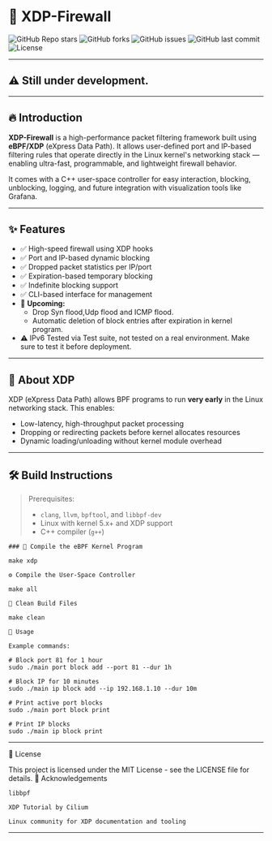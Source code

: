 # 🚀 XDP-Firewall

![GitHub Repo stars](https://img.shields.io/github/stars/ssubash806/XDP-Firewall?style=flat-square)
![GitHub forks](https://img.shields.io/github/forks/ssubash806/XDP-Firewall?style=flat-square)
![GitHub issues](https://img.shields.io/github/issues/ssubash806/XDP-Firewall?style=flat-square)
![GitHub last commit](https://img.shields.io/github/last-commit/ssubash806/XDP-Firewall?style=flat-square)
![License](https://img.shields.io/github/license/ssubash806/XDP-Firewall?style=flat-square)

---
⚠️ Still under development.
---
---

## 🔥 Introduction

**XDP-Firewall** is a high-performance packet filtering framework built using **eBPF/XDP** (eXpress Data Path). It allows user-defined port and IP-based filtering rules that operate directly in the Linux kernel's networking stack — enabling ultra-fast, programmable, and lightweight firewall behavior.

It comes with a C++ user-space controller for easy interaction, blocking, unblocking, logging, and future integration with visualization tools like Grafana.

---

## ✨ Features

- ✅ High-speed firewall using XDP hooks
- ✅ Port and IP-based dynamic blocking
- ✅ Dropped packet statistics per IP/port
- ✅ Expiration-based temporary blocking
- ✅ Indefinite blocking support
- ✅ CLI-based interface for management
- 🚧 **Upcoming:**
  - Drop Syn flood,Udp flood and ICMP flood.
  - Automatic deletion of block entries after expiration in kernel program.
- ⚠️ IPv6 Tested via Test suite, not tested on a real environment. Make sure to test it before deployment.

---

## 🧠 About XDP

XDP (eXpress Data Path) allows BPF programs to run **very early** in the Linux networking stack. This enables:

- Low-latency, high-throughput packet processing
- Dropping or redirecting packets before kernel allocates resources
- Dynamic loading/unloading without kernel module overhead

---

## 🛠️ Build Instructions

> Prerequisites:
> - `clang`, `llvm`, `bpftool`, and `libbpf-dev`
> - Linux with kernel 5.x+ and XDP support
> - C++ compiler (`g++`)

```
### 🧩 Compile the eBPF Kernel Program

make xdp

⚙️ Compile the User-Space Controller

make all

🧽 Clean Build Files

make clean

🚀 Usage

Example commands:

# Block port 81 for 1 hour
sudo ./main port block add --port 81 --dur 1h

# Block IP for 10 minutes
sudo ./main ip block add --ip 192.168.1.10 --dur 10m

# Print active port blocks
sudo ./main port block print

# Print IP blocks
sudo ./main ip block print
```
---
📄 License

This project is licensed under the MIT License - see the LICENSE file for details.
🙌 Acknowledgements

    libbpf

    XDP Tutorial by Cilium

    Linux community for XDP documentation and tooling
---
